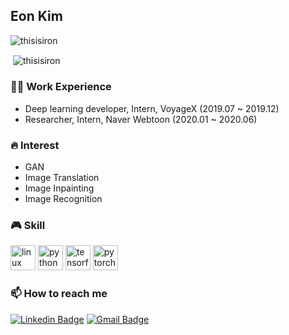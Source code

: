 
## Eon Kim
<p align="left"> <img src="https://komarev.com/ghpvc/?username=thisisiron" alt="thisisiron" /> </p>

<p>&nbsp;<img align="center" src="https://github-readme-stats.vercel.app/api?username=thisisiron&show_icons=true" alt="thisisiron" /></p>

### 👨‍💻 Work Experience
- Deep learning developer, Intern, VoyageX (2019.07 ~ 2019.12)
- Researcher, Intern, Naver Webtoon (2020.01 ~ 2020.06)

### 🔥 Interest
- GAN
- Image Translation
- Image Inpainting
- Image Recognition

### 🎮 Skill
<p align="left">
  <img src="https://devicons.github.io/devicon/devicon.git/icons/linux/linux-original.svg" alt="linux" width="40" height="40"/>
  <img src="https://devicons.github.io/devicon/devicon.git/icons/python/python-original.svg" alt="python" width="40" height="40"/>
  <img src="https://www.vectorlogo.zone/logos/tensorflow/tensorflow-icon.svg" alt="tensorflow" width="40" height="40"/> 
  <img src="https://www.vectorlogo.zone/logos/pytorch/pytorch-icon.svg" alt="pytorch" width="40" height="40"/> 
</p>

### 📫 How to reach me
[![Linkedin Badge](https://img.shields.io/badge/-LinkedIn-blue?style=flat-square&logo=Linkedin&logoColor=white&link=https://www.linkedin.com/in/gyeong-hyeon-kim-3aa89817a/)](https://www.linkedin.com/in/%EC%9D%B4%EC%96%B8-%EA%B9%80-16a96415a/)
[![Gmail Badge](https://img.shields.io/badge/Gmail-d14836?style=flat-square&logo=Gmail&logoColor=white&link=mailto:leonardkkh@gmail.com)](mailto:kimiron518@gmail.com)
